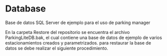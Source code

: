 # Database
Base de datos SQL Server de ejemplo para el uso de parking manager 

En la carpeta Restore del repositorio se encuentra el archivo ParkingLiteDB.bak, el cual contiene una base de datos de ejemplo de varios estacionamientos creados y parametrizados. para restaurar la base de datos se debe realizar el siguiente procedimiento. 
